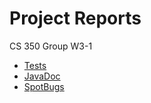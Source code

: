 # Project Reports

CS 350 Group W3-1
* [Tests](./reports/tests/test/)
* [JavaDoc](./docs/javadoc/)
* [SpotBugs](./spotbugs/)
